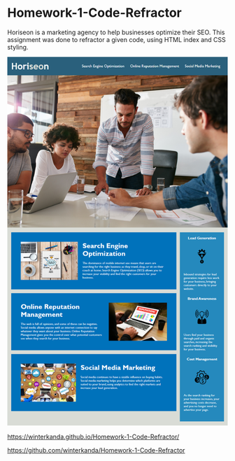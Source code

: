 # Homework-1-Code-Refractor

Horiseon is a marketing agency to help businesses optimize their SEO. This assignment was done to refractor a given code, using HTML index and CSS styling.

![Alt text](screenshot-horiseon.png)

https://winterkanda.github.io/Homework-1-Code-Refractor/

https://github.com/winterkanda/Homework-1-Code-Refractor

